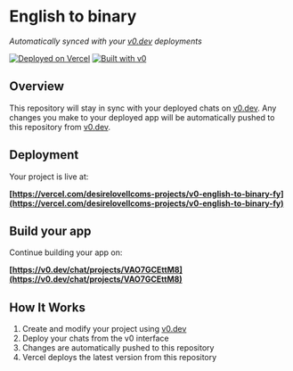 # English to binary

*Automatically synced with your [v0.dev](https://v0.dev) deployments*

[![Deployed on Vercel](https://img.shields.io/badge/Deployed%20on-Vercel-black?style=for-the-badge&logo=vercel)](https://vercel.com/desirelovellcoms-projects/v0-english-to-binary-fy)
[![Built with v0](https://img.shields.io/badge/Built%20with-v0.dev-black?style=for-the-badge)](https://v0.dev/chat/projects/VAO7GCEttM8)

## Overview

This repository will stay in sync with your deployed chats on [v0.dev](https://v0.dev).
Any changes you make to your deployed app will be automatically pushed to this repository from [v0.dev](https://v0.dev).

## Deployment

Your project is live at:

**[https://vercel.com/desirelovellcoms-projects/v0-english-to-binary-fy](https://vercel.com/desirelovellcoms-projects/v0-english-to-binary-fy)**

## Build your app

Continue building your app on:

**[https://v0.dev/chat/projects/VAO7GCEttM8](https://v0.dev/chat/projects/VAO7GCEttM8)**

## How It Works

1. Create and modify your project using [v0.dev](https://v0.dev)
2. Deploy your chats from the v0 interface
3. Changes are automatically pushed to this repository
4. Vercel deploys the latest version from this repository